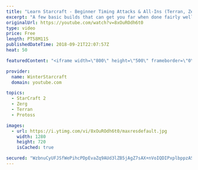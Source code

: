 ```yaml
---
title: "Learn Starcraft - Beginner Timing Attacks & All-Ins (Terran, Zerg & Protoss)"
excerpt: "A few basic builds that can get you far when done fairly well. Also important is how not to overextend and lose everything."
originalUrl: https://youtube.com/watch?v=8xOuROdh6t0
type: video
price: Free
length: PT58M11S
publishedDateTime: 2018-09-21T22:07:57Z
heat: 50

featuredContent: "<iframe width=\"800\" height=\"500\" frameborder=\"0\" src=\"https://www.youtube.com/embed/8xOuROdh6t0\" allow=\"accelerometer; autoplay; encrypted-media; gyroscope; picture-in-picture\" allowfullscreen></iframe>"

provider:
  name: WinterStarcraft
  domain: youtube.com

topics:
  - StarCraft 2
  - Zerg
  - Terran
  - Protoss

images:
  - url: https://i.ytimg.com/vi/8xOuROdh6t0/maxresdefault.jpg
    width: 1280
    height: 720
    isCached: true

secured: "WzbnuCyUFJSfWePihcPDpEvaZq9AUd3lZB5jAgZ7sAX+nVoIQDIPxplbppzASfqt2BuFTLwoSf6AuguGn+5BJgRxvaiEfEcv+agOcdsdCZJcN7ToxnmZsME+a/7fRM2t1Ud4P6Jq1izG61/0dR8R/2gVfjB6vl4zZcu0f1GPC4exuarf9/E6lVy9kvQIp116A51IoYLknw1dSBboCtYmhKmql3Xaw74dl+vPmifk/mJhsvQml+v09w61sU07tI67p5BJ3y0paHyv0wT+h5axUtRUuimuru6zAa9qwEXwoUJ6QZVmrl37eZX1+v8j0PxicE4BpwW4r373RGJV5EYK145t94/TdETSh+nT78XKoh84RRNArFgHuy1OfbS0zQwipreFUrD6qBUT5FVyl22M5bHL8oreEv7+XfbPvktyjus=;7kEtNhjufssrX0OYBTAIjg=="
---
```


